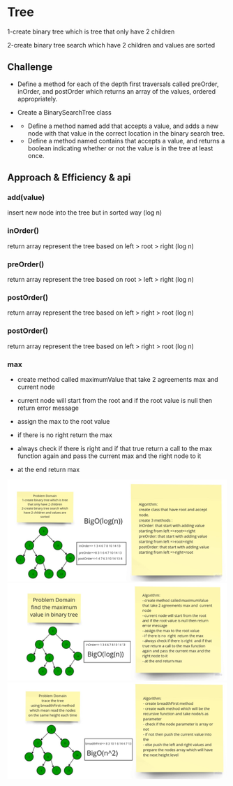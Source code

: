# Tree

1-create binary tree which is tree that only have 2 children

2-create binary tree search which have 2 children and values are sorted

## Challenge

- Define a method for each of the depth first traversals called preOrder, inOrder, and postOrder which returns an array of the values, ordered appropriately.

- Create a BinarySearchTree class
- - Define a method named add that accepts a value, and adds a new node with that value in the correct location in the binary search tree.
- - Define a method named contains that accepts a value, and returns a boolean indicating whether or not the value is in the tree at least once.

## Approach & Efficiency & api

### add(value)

insert new node into the tree but in sorted way (log n)

### inOrder()

return array represent the tree based on left > root > right (log n)

### preOrder()

return array represent the tree based on root > left > right (log n)

### postOrder()

return array represent the tree based on left > right > root (log n)

### postOrder()

return array represent the tree based on left > right > root (log n)

### max

- create method called maximumValue that take 2 agreements max and current node

- current node will start from the root and if the root value is null then return error message

- assign the max to the root value

- if there is no right return the max

- always check if there is right and if that true return a call to the max function again and pass the current max and the right node to it

- at the end return max

![](Whiteboard1.jpg)
![](Whiteboard2.jpg)
![](breadthFirst.jpg)
